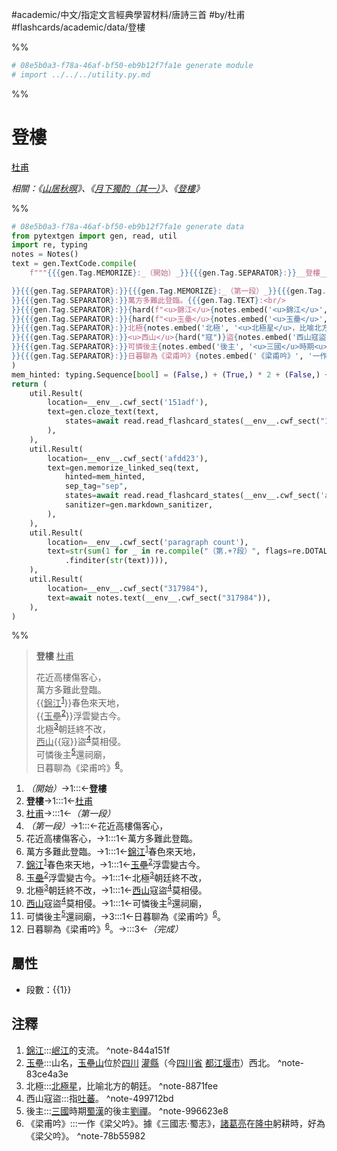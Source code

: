 #academic/中文/指定文言經典學習材料/唐詩三首 #by/杜甫 #flashcards/academic/data/登樓

%%
```Python
# 08e5b0a3-f78a-46af-bf50-eb9b12f7fa1e generate module
# import ../../../utility.py.md
```
%%

# 登樓
<u>杜甫</u>

_相關：《[山居秋暝](山居秋暝.md)》、《[月下獨酌（其一）](月下獨酌（其一）.md)》、《[登樓](登樓.md)》_

%%
```Python
# 08e5b0a3-f78a-46af-bf50-eb9b12f7fa1e generate data
from pytextgen import gen, read, util
import re, typing
notes = Notes()
text = gen.TextCode.compile(
	f"""{{{gen.Tag.MEMORIZE}:_（開始）_}}{{{gen.Tag.SEPARATOR}:}}__登樓__{{{gen.Tag.TEXT}: }}{{{gen.Tag.SEPARATOR}:}}<u>杜甫</u>{{{gen.Tag.TEXT}:

}}{{{gen.Tag.SEPARATOR}:}}{{{gen.Tag.MEMORIZE}:_（第一段）_}}{{{gen.Tag.SEPARATOR}:}}花近高樓傷客心，{{{gen.Tag.TEXT}:<br/>
}}{{{gen.Tag.SEPARATOR}:}}萬方多難此登臨。{{{gen.Tag.TEXT}:<br/>
}}{{{gen.Tag.SEPARATOR}:}}{hard(f"<u>錦江</u>{notes.embed('<u>錦江</u>', '<u>岷江</u>的支流。')}")}春色來天地，{{{gen.Tag.TEXT}:<br/>
}}{{{gen.Tag.SEPARATOR}:}}{hard(f"<u>玉壘</u>{notes.embed('<u>玉壘</u>', '山名，<u>玉壘山</u>位於<u>四川</u>&nbsp;<u>灌縣</u>（今<u>四川省</u>&nbsp;<u>都江堰市</u>）西北。')}")}浮雲變古今。{{{gen.Tag.TEXT}:<br/>
}}{{{gen.Tag.SEPARATOR}:}}北極{notes.embed('北極', '<u>北極星</u>，比喻北方的朝廷。')}朝廷終不改，{{{gen.Tag.TEXT}:<br/>
}}{{{gen.Tag.SEPARATOR}:}}<u>西山</u>{hard("寇")}盜{notes.embed('西山寇盜', '指<u>吐蕃</u>。')}莫相侵。{{{gen.Tag.TEXT}:<br/>
}}{{{gen.Tag.SEPARATOR}:}}可憐後主{notes.embed('後主', '<u>三國</u>時期<u>蜀漢</u>的後主<u>劉禪</u>。')}還祠廟，{{{gen.Tag.TEXT}:<br/>
}}{{{gen.Tag.SEPARATOR}:}}日暮聊為《梁甫吟》{notes.embed('《梁甫吟》', '一作《梁父吟》。據《三國志‧蜀志》，<u>諸葛亮</u>在<u>隆中</u>躬耕時，好為《梁父吟》。')}。{{{gen.Tag.SEPARATOR}:}}{{{gen.Tag.MEMORIZE}:_（完成）_}}"""
)
mem_hinted: typing.Sequence[bool] = (False,) + (True,) * 2 + (False,) + (True,) * 8 + (False,)
return (
	util.Result(
		location=__env__.cwf_sect('151adf'),
		text=gen.cloze_text(text,
			states=await read.read_flashcard_states(__env__.cwf_sect("151adf")),
		),
	),
	util.Result(
		location=__env__.cwf_sect('afdd23'),
		text=gen.memorize_linked_seq(text,
			hinted=mem_hinted,
			sep_tag="sep",
			states=await read.read_flashcard_states(__env__.cwf_sect('afdd23')),
			sanitizer=gen.markdown_sanitizer,
		),
	),
	util.Result(
		location=__env__.cwf_sect('paragraph count'),
		text=str(sum(1 for _ in re.compile("（第.+?段）", flags=re.DOTALL)
			.finditer(str(text)))),
	),
	util.Result(
		location=__env__.cwf_sect("317984"),
		text=await notes.text(__env__.cwf_sect("317984")),
	),
)
```
%%

<!--08e5b0a3-f78a-46af-bf50-eb9b12f7fa1e generate section="151adf"--><!-- The following content is generated at 2023-03-09T17:22:17.932214+08:00. Any edits will be overridden! -->

> __登樓__ <u>杜甫</u>
>
> 花近高樓傷客心，<br/>
> 萬方多難此登臨。<br/>
> {{<u>錦江</u><sup>[1](#^note-844a151f)</sup>}}春色來天地，<br/>
> {{<u>玉壘</u><sup>[2](#^note-83ce4a3e)</sup>}}浮雲變古今。<br/>
> 北極<sup>[3](#^note-8871fee)</sup>朝廷終不改，<br/>
> <u>西山</u>{{寇}}盜<sup>[4](#^note-499712bd)</sup>莫相侵。<br/>
> 可憐後主<sup>[5](#^note-996623e8)</sup>還祠廟，<br/>
> 日暮聊為《梁甫吟》<sup>[6](#^note-78b55982)</sup>。 <!--SR:!2023-05-11,48,292!2023-06-05,68,312!2023-05-17,53,292-->

<!--/08e5b0a3-f78a-46af-bf50-eb9b12f7fa1e-->

<!--08e5b0a3-f78a-46af-bf50-eb9b12f7fa1e generate section="afdd23"--><!-- The following content is generated at 2023-03-09T17:22:17.920227+08:00. Any edits will be overridden! -->

1. _（開始）_→1:::←__登樓__ <!--SR:!2023-09-22,228,290!2023-11-22,296,310-->
2. __登樓__→1:::1←<u>杜甫</u> <!--SR:!2023-07-12,163,250!2023-07-19,165,250-->
3. <u>杜甫</u>→:::1←_（第一段）_ <!--SR:!2023-07-05,193,310!2023-05-08,111,230-->
4. _（第一段）_→1:::←花近高樓傷客心， <!--SR:!2023-05-11,124,250!2023-05-30,165,310-->
5. 花近高樓傷客心，→1:::1←萬方多難此登臨。 <!--SR:!2023-08-19,188,250!2023-07-28,174,250-->
6. 萬方多難此登臨。→1:::1←<u>錦江</u><sup>[1](#^note-844a151f)</sup>春色來天地， <!--SR:!2023-04-15,43,210!2023-10-14,216,250-->
7. <u>錦江</u><sup>[1](#^note-844a151f)</sup>春色來天地，→1:::1←<u>玉壘</u><sup>[2](#^note-83ce4a3e)</sup>浮雲變古今。 <!--SR:!2023-06-09,127,230!2023-08-01,145,210-->
8. <u>玉壘</u><sup>[2](#^note-83ce4a3e)</sup>浮雲變古今。→1:::1←北極<sup>[3](#^note-8871fee)</sup>朝廷終不改， <!--SR:!2023-07-14,164,250!2023-07-02,140,230-->
9. 北極<sup>[3](#^note-8871fee)</sup>朝廷終不改，→1:::1←<u>西山</u>寇盜<sup>[4](#^note-499712bd)</sup>莫相侵。 <!--SR:!2023-04-11,102,250!2023-09-07,197,250-->
10. <u>西山</u>寇盜<sup>[4](#^note-499712bd)</sup>莫相侵。→1:::1←可憐後主<sup>[5](#^note-996623e8)</sup>還祠廟， <!--SR:!2023-06-19,145,250!2023-07-04,142,230-->
11. 可憐後主<sup>[5](#^note-996623e8)</sup>還祠廟，→3:::1←日暮聊為《梁甫吟》<sup>[6](#^note-78b55982)</sup>。 <!--SR:!2023-04-23,114,250!2023-08-06,165,230-->
12. 日暮聊為《梁甫吟》<sup>[6](#^note-78b55982)</sup>。→:::3←_（完成）_ <!--SR:!2023-05-30,151,290!2023-06-24,139,230-->

<!--/08e5b0a3-f78a-46af-bf50-eb9b12f7fa1e-->

## 屬性

- 段數：{{<!--08e5b0a3-f78a-46af-bf50-eb9b12f7fa1e generate section="paragraph count"--><!-- The following content is generated at 2023-03-01T01:11:58.424419+08:00. Any edits will be overridden! -->1<!--/08e5b0a3-f78a-46af-bf50-eb9b12f7fa1e-->}} <!--SR:!2023-06-14,75,312-->

## 注釋

<!--08e5b0a3-f78a-46af-bf50-eb9b12f7fa1e generate section="317984"--><!-- The following content is generated at 2023-03-09T17:22:17.907286+08:00. Any edits will be overridden! -->

1. <u>錦江</u>:::<u>岷江</u>的支流。 ^note-844a151f <!--SR:!2023-04-15,25,253!2023-05-21,51,293-->
2. <u>玉壘</u>:::山名，<u>玉壘山</u>位於<u>四川</u>&nbsp;<u>灌縣</u>（今<u>四川省</u>&nbsp;<u>都江堰市</u>）西北。 ^note-83ce4a3e <!--SR:!2023-04-24,26,214!2023-05-29,61,314-->
3. 北極:::<u>北極星</u>，比喻北方的朝廷。 ^note-8871fee <!--SR:!2023-04-19,27,254!2023-05-30,62,314-->
4. 西山寇盜:::指<u>吐蕃</u>。 ^note-499712bd <!--SR:!2023-05-13,38,233!2023-04-23,31,293-->
5. 後主:::<u>三國</u>時期<u>蜀漢</u>的後主<u>劉禪</u>。 ^note-996623e8 <!--SR:!2023-04-14,24,253!2023-05-20,54,313-->
6. 《梁甫吟》:::一作《梁父吟》。據《三國志‧蜀志》，<u>諸葛亮</u>在<u>隆中</u>躬耕時，好為《梁父吟》。 ^note-78b55982 <!--SR:!2023-05-03,33,234!2023-05-19,53,314-->

<!--/08e5b0a3-f78a-46af-bf50-eb9b12f7fa1e-->
